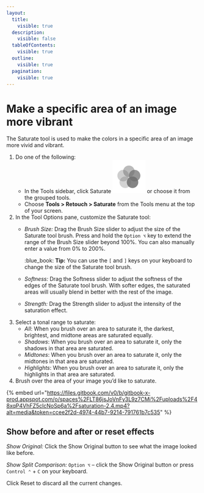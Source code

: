 ```yaml
---
layout:
  title:
    visible: true
  description:
    visible: false
  tableOfContents:
    visible: true
  outline:
    visible: true
  pagination:
    visible: true
---
```


# Make a specific area of an image more vibrant

The Saturate tool is used to make the colors in a specific area of an image more vivid and vibrant.

1. Do one of the following:
   * In the Tools sidebar, click Saturate <img src="../.gitbook/assets/Saturate.png" alt="" data-size="line"> or choose it from the grouped tools.
   * Choose **Tools > Retouch > Saturate** from the Tools menu at the top of your screen.
2. In the Tool Options pane, customize the Saturate tool:
   *   _Brush Size:_ Drag the Brush Size slider to adjust the size of the Saturate tool brush. Press and hold the `Option ⌥` key to extend the range of the Brush Size slider beyond 100%. You can also manually enter a value from 0% to 200%. 

       :blue\_book: **Tip:** You can use the `[` and `]` keys on your keyboard to change the size of the Saturate tool brush.
   * _Softness:_ Drag the Softness slider to adjust the softness of the edges of the Saturate tool brush. With softer edges, the saturated areas will usually blend in better with the rest of the image.
   * _Strength:_ Drag the Strength slider to adjust the intensity of the saturation effect.
3. Select a tonal range to saturate: 
   * _All_: When you brush over an area to saturate it, the darkest, brightest, and midtone areas are saturated equally. 
   * _Shadows_: When you brush over an area to saturate it, only the shadows in that area are saturated. 
   * _Midtones_: When you brush over an area to saturate it, only the midtones in that area are saturated. 
   * _Highlights_: When you brush over an area to saturate it, only the highlights in that area are saturated.
4. Brush over the area of your image you’d like to saturate.

{% embed url="https://files.gitbook.com/v0/b/gitbook-x-prod.appspot.com/o/spaces%2FLT86jsJoVnFy3L9z7CMi%2Fuploads%2F48xqP4VhFZ5clcNoSp6a%2Fsaturation-2.4.mp4?alt=media&token=ccee2f2d-4974-44b7-9214-791761b7c535" %}

## Show before and after or reset effects

_Show Original:_ Click the Show Original button to see what the image looked like before.

_Show Split Comparison:_ `Option ⌥` – click the Show Original button or press `Control ⌃` + `C` on your keyboard.

Click Reset to discard all the current changes.
